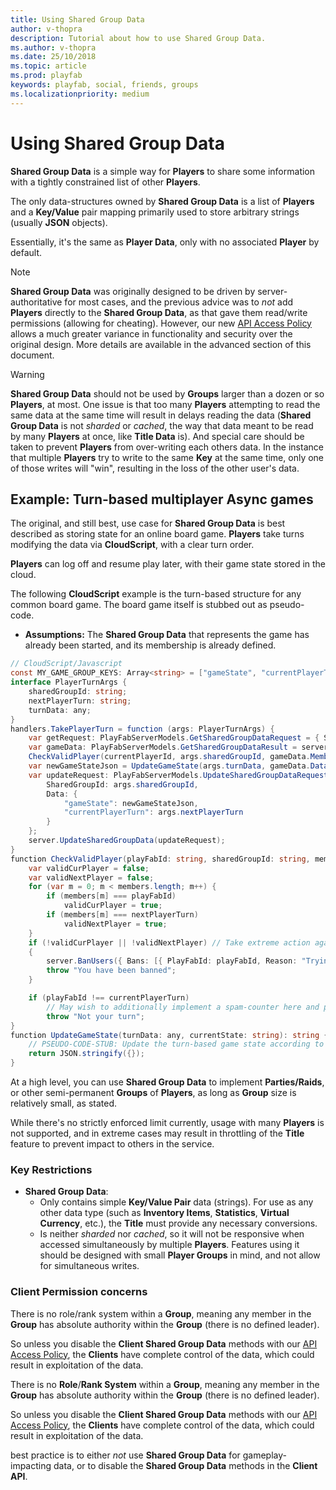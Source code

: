 ```yaml
---
title: Using Shared Group Data
author: v-thopra
description: Tutorial about how to use Shared Group Data.
ms.author: v-thopra
ms.date: 25/10/2018
ms.topic: article
ms.prod: playfab
keywords: playfab, social, friends, groups
ms.localizationpriority: medium
---
```


# Using Shared Group Data

**Shared Group Data** is a simple way for **Players** to share some information with a tightly constrained list of other **Players**. 

The only data-structures owned by **Shared Group Data** is a list of **Players** and a **Key/Value** pair mapping primarily used to store arbitrary strings (usually **JSON** objects).

Essentially, it's the same as **Player Data**, only with no associated **Player** by default.

> [!NOTE]
> **Shared Group Data** was originally designed to be driven by server-authoritative for most cases, and the previous advice was to *not* add **Players** directly to the **Shared Group Data**, as that gave them read/write permissions (allowing for cheating). However, our new [API Access Policy](../../config/gamemanager/api-access-policy.md) allows a much greater variance in functionality and security over the original design. More details are available in the advanced section of this document.

> [!WARNING]
> **Shared Group Data** should not be used by **Groups** larger than a dozen or so **Players**, at most. One issue is that too many **Players** attempting to read the same data at the same time will result in delays reading the data (**Shared Group Data** is not *sharded* or *cached*, the way that data meant to be read by many **Players** at once, like **Title Data** is). And special care should be taken to prevent **Players** from over-writing each others data. In the instance that multiple **Players** try to write to the same **Key** at the same time, only one of those writes will "win", resulting in the loss of the other user's data.
## Example: Turn-based multiplayer Async games

The original, and still best, use case for **Shared Group Data** is best described as storing state for an online board game. **Players** take turns modifying the data via **CloudScript**, with a clear turn order. 

**Players** can log off and resume play later, with their game state stored in the cloud.

The following **CloudScript** example is the turn-based structure for any common board game. The board game itself is stubbed out as pseudo-code.

- **Assumptions:**  The **Shared Group Data** that represents the game has already been started, and its membership is already defined.

```csharp
// CloudScript/Javascript
const MY_GAME_GROUP_KEYS: Array<string> = ["gameState", "currentPlayerTurn"];
interface PlayerTurnArgs {
    sharedGroupId: string;
    nextPlayerTurn: string;
    turnData: any;
}
handlers.TakePlayerTurn = function (args: PlayerTurnArgs) {
    var getRequest: PlayFabServerModels.GetSharedGroupDataRequest = { SharedGroupId: args.sharedGroupId, GetMembers: true, Keys: MY_GAME_GROUP_KEYS };
    var gameData: PlayFabServerModels.GetSharedGroupDataResult = server.GetSharedGroupData(getRequest);
    CheckValidPlayer(currentPlayerId, args.sharedGroupId, gameData.Members, gameData.Data["currentPlayerTurn"].Value, args.nextPlayerTurn);
    var newGameStateJson = UpdateGameState(args.turnData, gameData.Data["gameState"].Value);
    var updateRequest: PlayFabServerModels.UpdateSharedGroupDataRequest = {
        SharedGroupId: args.sharedGroupId,
        Data: {
            "gameState": newGameStateJson,
            "currentPlayerTurn": args.nextPlayerTurn
        }
    };
    server.UpdateSharedGroupData(updateRequest);
}
function CheckValidPlayer(playFabId: string, sharedGroupId: string, members: Array<string>, currentPlayerTurn: string, nextPlayerTurn: string): void {
    var validCurPlayer = false;
    var validNextPlayer = false;
    for (var m = 0; m < members.length; m++) {
        if (members[m] === playFabId)
            validCurPlayer = true;
        if (members[m] === nextPlayerTurn)
            validNextPlayer = true;
    }
    if (!validCurPlayer || !validNextPlayer) // Take extreme action against a player trying to cheat
    {
        server.BanUsers({ Bans: [{ PlayFabId: playFabId, Reason: "Trying to play a game you don't belong to: " + sharedGroupId }] });
        throw "You have been banned";
    }

    if (playFabId !== currentPlayerTurn)
        // May wish to additionally implement a spam-counter here and potentially take more extreme action for high-spam count
        throw "Not your turn";
}
function UpdateGameState(turnData: any, currentState: string): string {
    // PSEUDO-CODE-STUB: Update the turn-based game state according to the rules of this game
    return JSON.stringify({});
}
```

At a high level, you can use **Shared Group Data** to implement **Parties/Raids**, or other semi-permanent **Groups** of **Players**, as long as **Group** size is relatively small, as stated. 

While there's no strictly enforced limit currently, usage with many **Players** is not supported, and in extreme cases may result in throttling of the **Title** feature to prevent impact to others in the service.

### Key Restrictions

- **Shared Group Data**:
  - Only contains simple **Key/Value Pair** data (strings). For use as any other data type (such as **Inventory Items**, **Statistics**, **Virtual Currency**, etc.), the **Title** must provide any necessary conversions.
  - Is neither *sharded* nor *cached*, so it will not be responsive when accessed simultaneously by multiple **Players**. Features using it should be designed with small **Player Groups** in mind, and not allow for simultaneous writes.

### Client Permission concerns

There is no role/rank system within a **Group**, meaning any member in the **Group** has absolute authority within the **Group** (there is no defined leader).

So unless you disable the **Client Shared Group Data** methods with our [API Access Policy](../../config/gamemanager/api-access-policy.md), the **Clients** have complete control of the data, which could result in exploitation of the data.

There is no **Role**/**Rank System** within a **Group**, meaning any member in the **Group** has absolute authority within the **Group** (there is no defined leader).

So unless you disable the **Client Shared Group Data** methods with our [API Access Policy](../../config/gamemanager/api-access-policy.md), the **Clients** have complete control of the data, which could result in exploitation of the data.

 best practice is to either *not* use **Shared Group Data** for gameplay-impacting data, or to disable the **Shared Group Data** methods in the **Client API**.
